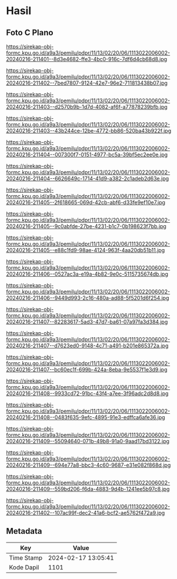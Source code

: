 # Hasil

## Foto C Plano

https://sirekap-obj-formc.kpu.go.id/a9a3/pemilu/pdpr/11/13/02/20/06/1113022006002-20240216-211401--8d3e4682-ffe3-4bc0-916c-7df6d4cb68d8.jpg

https://sirekap-obj-formc.kpu.go.id/a9a3/pemilu/pdpr/11/13/02/20/06/1113022006002-20240216-211402--7bed7807-9124-42e7-96e2-711813438b07.jpg

https://sirekap-obj-formc.kpu.go.id/a9a3/pemilu/pdpr/11/13/02/20/06/1113022006002-20240216-211403--d2570b9b-1d7d-4082-af6f-a77878239bfb.jpg

https://sirekap-obj-formc.kpu.go.id/a9a3/pemilu/pdpr/11/13/02/20/06/1113022006002-20240216-211403--43b244ce-12be-4772-bb86-520ba43b922f.jpg

https://sirekap-obj-formc.kpu.go.id/a9a3/pemilu/pdpr/11/13/02/20/06/1113022006002-20240216-211404--007300f7-0151-4977-bc5a-39bf5ec2ee0e.jpg

https://sirekap-obj-formc.kpu.go.id/a9a3/pemilu/pdpr/11/13/02/20/06/1113022006002-20240216-211404--6626649c-1714-41d9-a382-2c1adeb2d63e.jpg

https://sirekap-obj-formc.kpu.go.id/a9a3/pemilu/pdpr/11/13/02/20/06/1113022006002-20240216-211405--2f618665-069d-42cb-abf6-d33fe9ef10e7.jpg

https://sirekap-obj-formc.kpu.go.id/a9a3/pemilu/pdpr/11/13/02/20/06/1113022006002-20240216-211405--9c0abfde-27be-4231-b1c7-0b198623f7bb.jpg

https://sirekap-obj-formc.kpu.go.id/a9a3/pemilu/pdpr/11/13/02/20/06/1113022006002-20240216-211405--e88c1fd9-98ae-4124-963f-4aa20db51b11.jpg

https://sirekap-obj-formc.kpu.go.id/a9a3/pemilu/pdpr/11/13/02/20/06/1113022006002-20240216-211406--0527ac3a-e19a-4b82-9e0c-5115735674db.jpg

https://sirekap-obj-formc.kpu.go.id/a9a3/pemilu/pdpr/11/13/02/20/06/1113022006002-20240216-211406--9449d993-2c16-480a-ad88-5f5201d6f254.jpg

https://sirekap-obj-formc.kpu.go.id/a9a3/pemilu/pdpr/11/13/02/20/06/1113022006002-20240216-211407--82283617-5ad3-47d7-ba61-07a97fa3d384.jpg

https://sirekap-obj-formc.kpu.go.id/a9a3/pemilu/pdpr/11/13/02/20/06/1113022006002-20240216-211407--d7623ed0-9148-4c71-a491-b201e865372a.jpg

https://sirekap-obj-formc.kpu.go.id/a9a3/pemilu/pdpr/11/13/02/20/06/1113022006002-20240216-211407--bc60ec1f-699b-424a-8eba-9e5537f1e3d9.jpg

https://sirekap-obj-formc.kpu.go.id/a9a3/pemilu/pdpr/11/13/02/20/06/1113022006002-20240216-211408--9933cd72-91bc-43f4-a7ee-3f96adc2d8d8.jpg

https://sirekap-obj-formc.kpu.go.id/a9a3/pemilu/pdpr/11/13/02/20/06/1113022006002-20240216-211408--0483f635-9efc-4895-91e3-edffca6afe36.jpg

https://sirekap-obj-formc.kpu.go.id/a9a3/pemilu/pdpr/11/13/02/20/06/1113022006002-20240216-211409--55094640-071b-49b8-91a0-9aad17bd3122.jpg

https://sirekap-obj-formc.kpu.go.id/a9a3/pemilu/pdpr/11/13/02/20/06/1113022006002-20240216-211409--694e77a8-bbc3-4c60-9687-e31e082f868d.jpg

https://sirekap-obj-formc.kpu.go.id/a9a3/pemilu/pdpr/11/13/02/20/06/1113022006002-20240216-211409--559bd206-f6da-4883-9d4b-1241ee5b97c8.jpg

https://sirekap-obj-formc.kpu.go.id/a9a3/pemilu/pdpr/11/13/02/20/06/1113022006002-20240216-211402--107ac99f-dec2-41a6-bcf2-ae5762f472a9.jpg


## Metadata

| Key        | Value               |
| ---------- | ------------------- |
| Time Stamp | 2024-02-17 13:05:41 |
| Kode Dapil | 1101                |



